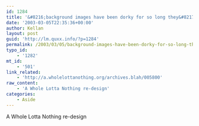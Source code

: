 ```yaml
---
id: 1284
title: '&#8216;background images have been dorky for so long they&#8217;re cool again&#8221;'
date: '2003-03-05T22:35:36+00:00'
author: Kellan
layout: post
guid: 'http://lm.quxx.info/?p=1284'
permalink: /2003/03/05/background-images-have-been-dorky-for-so-long-theyre-cool-again/
typo_id:
    - '1282'
mt_id:
    - '501'
link_related:
    - 'http://a.wholelottanothing.org/archives.blah/005800'
raw_content:
    - 'A Whole Lotta Nothing re-design'
categories:
    - Aside
---
```


A Whole Lotta Nothing re-design